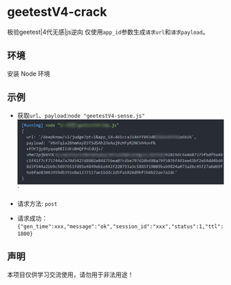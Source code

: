 # geetestV4-crack

极验geetest|4代无感|js逆向
仅使用`app_id`参数生成`请求url`和`请求payload`。

## 环境

安装 Node 环境

## 示例

- 获取`url`、`payload`:`node "geetestV4-sense.js"`
![](./images/exp_1.png)`

- 请求方法: `post`

- 请求成功：`{"gen_time":xxx,"message":"ok","session_id":"xxx","status":1,"ttl":1800}`

## 声明

本项目仅供学习交流使用，请勿用于非法用途！